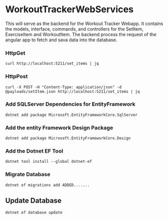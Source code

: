 # WorkoutTrackerWebServices
This will serve as the backend for the Workout Tracker Webapp.
It contains the models, interface, commands, and controllers for the SetItem, ExerciseItem and WorkoutItem. 
The backend process the request of the angular app to fetch and sava data into the database.
### HttpGet
```
curl http://localhost:5211/set_items | jq
```

### HttpPost
```
curl -X POST -H "Content-Type: application/json" -d @payloads/setItem.json http://localhost:5211/set_items | jq

```

### Add SQLServer Dependencies for EntityFramework
```
dotnet add package Microsoft.EntityFrameworkCore.SqlServer
```
### Add the entity Framework Design Package 
```
dotnet add package Microsoft.EntityFrameworkCore.Design
```
### Add the Dotnet EF Tool
```
dotnet tool install --global dotnet-ef
```

### Migrate Database
```
dotnet ef migrations add ADDED.......
```

## Update Database
```
dotnet ef database update
```
